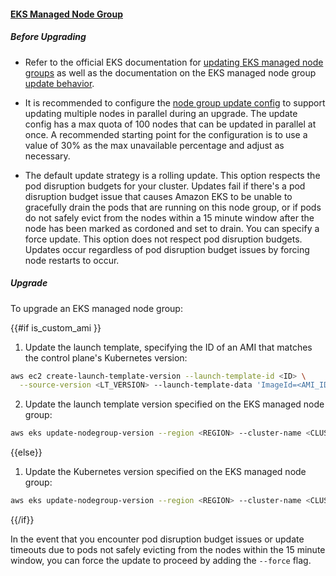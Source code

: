 #### [EKS Managed Node Group](https://docs.aws.amazon.com/eks/latest/userguide/update-managed-node-group.html)

##### Before Upgrading

- Refer to the official EKS documentation for [updating EKS managed node groups](https://docs.aws.amazon.com/eks/latest/userguide/update-managed-node-group.html) as well as the documentation on the EKS managed node group [update behavior](https://docs.aws.amazon.com/eks/latest/userguide/managed-node-update-behavior.html).

- It is recommended to configure the [node group update config](https://docs.aws.amazon.com/eks/latest/APIReference/API_NodegroupUpdateConfig.html) to support updating multiple nodes in parallel during an upgrade. The update config has a max quota of 100 nodes that can be updated in parallel at once. A recommended starting point for the configuration is to use a value of 30% as the max unavailable percentage and adjust as necessary.

- The default update strategy is a rolling update. This option respects the pod disruption budgets for your cluster. Updates fail if there's a pod disruption budget issue that causes Amazon EKS to be unable to gracefully drain the pods that are running on this node group, or if pods do not safely evict from the nodes within a 15 minute window after the node has been marked as cordoned and set to drain. You can specify a force update. This option does not respect pod disruption budgets. Updates occur regardless of pod disruption budget issues by forcing node restarts to occur.

##### Upgrade

To upgrade an EKS managed node group:

{{#if is_custom_ami }}
1. Update the launch template, specifying the ID of an AMI that matches the control plane's Kubernetes version:

```sh
aws ec2 create-launch-template-version --launch-template-id <ID> \
  --source-version <LT_VERSION> --launch-template-data 'ImageId=<AMI_ID>'
```

2. Update the launch template version specified on the EKS managed node group:

```sh
aws eks update-nodegroup-version --region <REGION> --cluster-name <CLUSTER_NAME> --nodegroup-name <NODEGROUP_NAME> --launch-template <LAUNCH_TEMPLATE>
```

{{else}}
1. Update the Kubernetes version specified on the EKS managed node group:

```sh
aws eks update-nodegroup-version --region <REGION> --cluster-name <CLUSTER_NAME> --nodegroup-name <NODEGROUP_NAME> --kubernetes-version {{ target_version }}
```
{{/if}}

In the event that you encounter pod disruption budget issues or update timeouts due to pods not safely evicting from the nodes within the 15 minute window, you can force the update to proceed by adding the `--force` flag.

